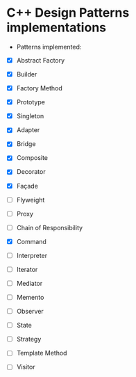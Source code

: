 # C++ Design Patterns implementations

- Patterns implemented:

- [x] Abstract Factory

- [x] Builder

- [x] Factory Method

- [x] Prototype

- [x] Singleton

- [x] Adapter

- [x] Bridge

- [x] Composite

- [x] Decorator

- [x] Façade

- [ ] Flyweight

- [ ] Proxy

- [ ] Chain of Responsibility

- [x] Command

- [ ] Interpreter

- [ ] Iterator

- [ ] Mediator

- [ ] Memento

- [ ] Observer

- [ ] State

- [ ] Strategy

- [ ] Template Method

- [ ] Visitor

